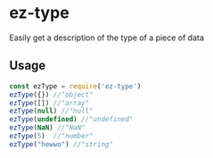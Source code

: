 # ez-type

Easily get a description of the type of a piece of data

## Usage

```javascript
const ezType = require('ez-type')
ezType({}) //"object"
ezType([]) //"array"
ezType(null) //"null"
ezType(undefined) //"undefined"
ezType(NaN) //"NaN"
ezType(5)  //"number"
ezType("hewwo") //"string"
```